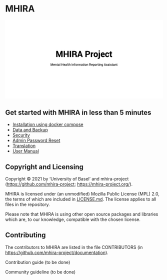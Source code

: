 MHIRA
================================================================

![Banner](resources/images/banner.png "Banner")

Get started with MHIRA in less than 5 minutes
----------------------------------------------------------------

* [Installation using docker compose](https://github.com/mhira-project/mhira-docker#installation)
* [Data and Backup](/docs/data-and-backup.md)
* [Security](/docs/security.md)
* [Admin Password Reset](/docs/admin-password-reset.md)
* [Translation](/docs/translations.md)
* [User Manual](/docs/installation.md)

Copyright and Licensing
----------------------------------------------------------------

Copyright © 2021 by ‘University of Basel’ and mhira-project (https://github.com/mhira-project; https://mhira-project.org/).

MHIRA is licensed under (an unmodified) Mozilla Public License (MPL) 2.0, the terms of which are included in [LICENSE.md](LICENSE.md). The license applies to all files in the repository. 

Please note that MHIRA is using other open source packages and libraries which are, to our knowledge, compatible with the chosen license. 


Contributing
----------------------------------------------------------------
The contributors to MHIRA are listed in the file CONTRIBUTORS (in https://github.com/mhira-project/documentation).  

Contribution guide (to be done)

Community guideline (to be done)
